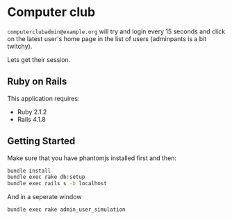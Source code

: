 Computer club
================

`computerclubadmin@example.org` will try and login every 15 seconds and click
on the latest user's home page in the list of users
(adminpants is a bit twitchy).

Lets get their session.

Ruby on Rails
-------------

This application requires:

- Ruby 2.1.2
- Rails 4.1.8

Getting Started
---------------

Make sure that you have phantomjs installed first and then:

~~~bash
bundle install
bundle exec rake db:setup
bundle exec rails s -b localhost
~~~


And in a seperate window
~~~bash
bundle exec rake admin_user_simulation
~~~

